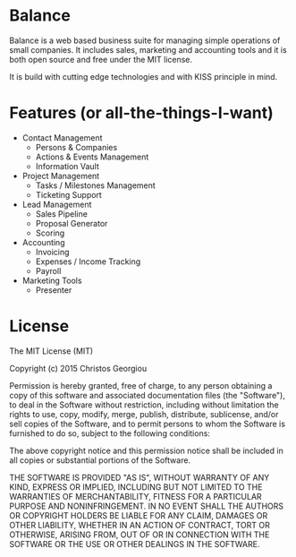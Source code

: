 # Balance
Balance is a web based business suite for managing simple operations of small companies. It includes sales,
marketing and accounting tools and it is both open source and free under the MIT license.

It is build with cutting edge technologies and with KISS principle in mind.

# Features (or all-the-things-I-want)
- Contact Management
  - Persons & Companies
  - Actions & Events Management
  - Information Vault
- Project Management
  - Tasks / Milestones Management
  - Ticketing Support
- Lead Management
  - Sales Pipeline
  - Proposal Generator
  - Scoring
- Accounting
  - Invoicing
  - Expenses / Income Tracking
  - Payroll
- Marketing Tools
  - Presenter

# License
The MIT License (MIT)

Copyright (c) 2015 Christos Georgiou

Permission is hereby granted, free of charge, to any person obtaining a copy
of this software and associated documentation files (the "Software"), to deal
in the Software without restriction, including without limitation the rights
to use, copy, modify, merge, publish, distribute, sublicense, and/or sell
copies of the Software, and to permit persons to whom the Software is
furnished to do so, subject to the following conditions:

The above copyright notice and this permission notice shall be included in all
copies or substantial portions of the Software.

THE SOFTWARE IS PROVIDED "AS IS", WITHOUT WARRANTY OF ANY KIND, EXPRESS OR
IMPLIED, INCLUDING BUT NOT LIMITED TO THE WARRANTIES OF MERCHANTABILITY,
FITNESS FOR A PARTICULAR PURPOSE AND NONINFRINGEMENT. IN NO EVENT SHALL THE
AUTHORS OR COPYRIGHT HOLDERS BE LIABLE FOR ANY CLAIM, DAMAGES OR OTHER
LIABILITY, WHETHER IN AN ACTION OF CONTRACT, TORT OR OTHERWISE, ARISING FROM,
OUT OF OR IN CONNECTION WITH THE SOFTWARE OR THE USE OR OTHER DEALINGS IN THE
SOFTWARE.
